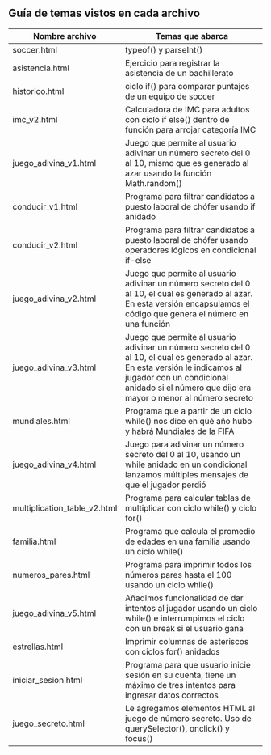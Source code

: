 ## Guía de temas vistos en cada archivo

| Nombre archivo               | Temas que abarca                                                                                                                                                                                                               |
| ---------------------------- | ------------------------------------------------------------------------------------------------------------------------------------------------------------------------------------------------------------------------------ |
| soccer.html                  | typeof() y parseInt()                                                                                                                                                                                                          |
| asistencia.html              | Ejercicio para registrar la asistencia de un bachillerato                                                                                                                                                                      |
| historico.html               | ciclo if() para comparar puntajes de un equipo de soccer                                                                                                                                                                       |
| imc_v2.html                  | Calculadora de IMC para adultos con ciclo if else() dentro de función para arrojar categoría IMC                                                                                                                               |
| juego_adivina_v1.html        | Juego que permite al usuario adivinar un número secreto del 0 al 10, mismo que es generado al azar usando la función Math.random()                                                                                             |
| conducir_v1.html             | Programa para filtrar candidatos a puesto laboral de chófer usando if anidado                                                                                                                                                  |
| conducir_v2.html             | Programa para filtrar candidatos a puesto laboral de chófer usando operadores lógicos en condicional if-else                                                                                                                   |
| juego_adivina_v2.html        | Juego que permite al usuario adivinar un número secreto del 0 al 10, el cual es generado al azar. En esta versión encapsulamos el código que genera el número en una función                                                   |
| juego_adivina_v3.html        | Juego que permite al usuario adivinar un número secreto del 0 al 10, el cual es generado al azar. En esta versión le indicamos al jugador con un condicional anidado si el número que dijo era mayor o menor al número secreto |
| mundiales.html               | Programa que a partir de un ciclo while() nos dice en qué año hubo y habrá Mundiales de la FIFA                                                                                                                                |
| juego_adivina_v4.html        | Juego para adivinar un número secreto del 0 al 10, usando un while anidado en un condicional lanzamos múltiples mensajes de que el jugador perdió                                                                              |
| multiplication_table_v2.html | Programa para calcular tablas de multiplicar con ciclo while() y ciclo for()                                                                                                                                                   |
| familia.html                 | Programa que calcula el promedio de edades en una familia usando un ciclo while()                                                                                                                                              |
| numeros_pares.html           | Programa para imprimir todos los números pares hasta el 100 usando un ciclo while()                                                                                                                                            |
| juego_adivina_v5.html        | Añadimos funcionalidad de dar intentos al jugador usando un ciclo while() e interrumpimos el ciclo con un break si el usuario gana                                                                                             |
| estrellas.html               | Imprimir columnas de asteriscos con ciclos for() anidados                                                                                                                                                                      |
| iniciar_sesion.html          | Programa para que usuario inicie sesión en su cuenta, tiene un máximo de tres intentos para ingresar datos correctos                                                                                                           |
| juego_secreto.html           | Le agregamos elementos HTML al juego de número secreto. Uso de querySelector(), onclick() y focus()                                                                                                                            |
